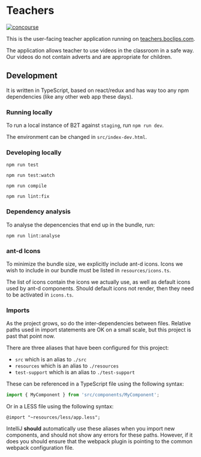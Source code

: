 # Teachers

[![concourse](https://concourse.devboclips.net/api/v1/pipelines/boclips/jobs/build-teachers/badge)]()

This is the user-facing teacher application running on [teachers.boclips.com](teachers.boclips.com).

The application allows teacher to use videos in the classroom in a safe way.
Our videos do not contain adverts and are appropriate for children.

## Development

It is written in TypeScript, based on react/redux and has way too any npm dependencies (like any other web app these days).

### Running locally

To run a local instance of B2T against `staging`, run `npm run dev`.

The environment can be changed in `src/index-dev.html`.

### Developing locally

```
npm run test
```

```
npm run test:watch
```

```
npm run compile
```

```
npm run lint:fix
```

### Dependency analysis

To analyse the depencencies that end up in the bundle, run:

```
npm run lint:analyse
```

### ant-d Icons

To minimize the bundle size, we explicitly include ant-d icons.
Icons we wish to include in our bundle must be listed in `resources/icons.ts`.

The list of icons contain the icons we actually use, as well as default icons used by ant-d components.
Should default icons not render, then they need to be activated in `icons.ts`.

### Imports

As the project grows, so do the inter-dependencies between files. Relative paths used in import statements
are OK on a small scale, but this project is past that point now.

There are three aliases that have been configured for this project:
- `src` which is an alias to `./src`
- `resources` which is an alias to `./resources`
- `test-support` which is an alias to `./test-support`

These can be referenced in a TypeScript file using the following syntax:
```typescript
import { MyComponent } from 'src/components/MyComponent';
```

Or in a LESS file using the following syntax:
```less
@import "~resources/less/app.less";
```

IntelliJ **should** automatically use these aliases when you import new components, and should not show
any errors for these paths. However, if it does you should ensure that the webpack plugin is pointing to the common webpack configuration file.
